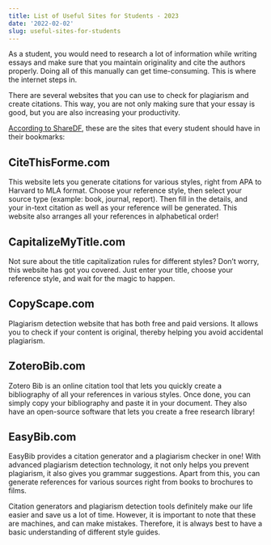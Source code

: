 ```yaml
---
title: List of Useful Sites for Students - 2023
date: '2022-02-02'
slug: useful-sites-for-students
---
```

<!-- wp:paragraph -->
<p>As a student, you would need to research a lot of information while writing essays and make sure that you maintain originality and cite the authors properly. Doing all of this manually can get time-consuming. This is where the internet steps in. </p>
<!-- /wp:paragraph -->

<!-- wp:paragraph -->
<p>There are several websites that you can use to check for plagiarism and create citations. This way, you are not only making sure that your essay is good, but you are also increasing your productivity.  </p>
<!-- /wp:paragraph -->

<!-- wp:paragraph -->
<p><a href="https://sharedf.com/">According to ShareDF</a>, these are the sites that every student should have in their bookmarks:&nbsp;</p>
<!-- /wp:paragraph -->

<!-- wp:heading -->
<h2 id="citethisforme-com">CiteThisForme.com</h2>
<!-- /wp:heading -->

<!-- wp:paragraph -->
<p>This website lets you generate citations for various styles, right from APA to Harvard to MLA format. Choose your reference style, then select your source type (example: book, journal, report). Then fill in the details, and your in-text citation as well as your reference will be generated. This website also arranges all your references in alphabetical order!&nbsp;</p>
<!-- /wp:paragraph -->

<!-- wp:heading -->
<h2 id="capitalizemytitle-com">CapitalizeMyTitle.com&nbsp;</h2>
<!-- /wp:heading -->

<!-- wp:paragraph -->
<p>Not sure about the title capitalization rules for different styles? Don’t worry, this website has got you covered. Just enter your title, choose your reference style, and wait for the magic to happen.&nbsp;</p>
<!-- /wp:paragraph -->

<!-- wp:heading -->
<h2 id="copyscape-com">CopyScape.com</h2>
<!-- /wp:heading -->

<!-- wp:paragraph -->
<p>Plagiarism detection website that has both free and paid versions. It allows you to check if your content is original, thereby helping you avoid accidental plagiarism. &nbsp;</p>
<!-- /wp:paragraph -->

<!-- wp:heading -->
<h2 id="zoterobib-com">ZoteroBib.com</h2>
<!-- /wp:heading -->

<!-- wp:paragraph -->
<p>Zotero Bib is an online citation tool that lets you quickly create a bibliography of all your references in various styles. Once done, you can simply copy your bibliography and paste it in your document. They also have an open-source software that lets you create a free research library!&nbsp;</p>
<!-- /wp:paragraph -->

<!-- wp:heading -->
<h2 id="easybib-com">EasyBib.com</h2>
<!-- /wp:heading -->

<!-- wp:paragraph -->
<p>EasyBib provides a citation generator and a plagiarism checker in one! With advanced plagiarism detection technology, it not only helps you prevent plagiarism, it also gives you grammar suggestions. Apart from this, you can generate references for various sources right from books to brochures to films.</p>
<!-- /wp:paragraph -->

<!-- wp:paragraph -->
<p>Citation generators and plagiarism detection tools definitely make our life easier and save us a lot of time. However, it is important to note that these are machines, and can make mistakes. Therefore, it is always best to have a basic understanding of different style guides.</p>
<!-- /wp:paragraph -->
